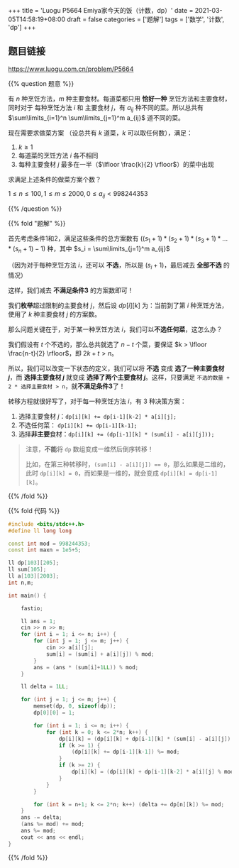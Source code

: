 +++
title = 'Luogu P5664 Emiya家今天的饭（计数，dp）'
date = 2021-03-05T14:58:19+08:00
draft = false
categories = ['题解']
tags = ['数学', '计数', 'dp']
+++

## 题目链接

https://www.luogu.com.cn/problem/P5664

{{% question 题意 %}}

有 $n$ 种烹饪方法，$m$ 种主要食材。每道菜都只用 **恰好一种** 烹饪方法和主要食材，同时对于 每种烹饪方法 $i$ 和 主要食材 $j$，有 $a_{ij}$ 种不同的菜。所以总共有 $\sum\limits_{i=1}^n \sum\limits_{j=1}^m a_{ij}$ 道不同的菜。

现在需要求做菜方案 （设总共有 $k$ 道菜，$k$ 可以取任何数），满足：

1. $k \geq 1$
2. 每道菜的烹饪方法 $i$ 各不相同
3. 每种主要食材 $j$ 最多在一半（$\lfloor \frac{k}{2} \rfloor$）的菜中出现

求满足上述条件的做菜方案个数？

$1 \leq n \leq 100, 1 \leq m \leq 2000, 0 \leq a_{ij} < 998244353$

{{% /question %}}

{{% fold "题解" %}}

首先考虑条件1和2，满足这些条件的总方案数有 $((s_1+1) * (s_2+1) * (s_3+1) * ... * (s_n+1) - 1)$ 种，其中 $s_i = \sum\limits_{j=1}^m a_{ij}$  

（因为对于每种烹饪方法 $i$，还可以 **不选**，所以是 $(s_i+1)$，最后减去 **全部不选** 的情况）

这样，我们减去 **不满足条件3** 的方案数即可！

我们**枚举**超过限制的主要食材 $j$，然后设 $dp[i][k]$ 为：当前到了第 $i$ 种烹饪方法，使用了 $k$ 种主要食材 $j$ 的方案数。

那么问题关键在于，对于某一种烹饪方法 $i$，我们可以**不选任何菜**，这怎么办？

我们假设有 $t$ 个不选的，那么总共就选了 $n-t$ 个菜，要保证 $k > \lfloor \frac{n-t}{2} \rfloor$，即 $2k + t > n$。

所以，我们可以改变一下状态的定义，我们可以将 **不选** 变成 **选了一种主要食材 $j$**，而 **选择主要食材 $j$** 就变成 **选择了两个主要食材 $j$**。这样，只要满足 `不选的数量 + 2 * 选择主要食材 > n`，就**不满足条件3**了！

转移方程就很好写了，对于每一种烹饪方法 $i$，有 $3$ 种决策方案：

1. 选择主要食材 $j$：`dp[i][k] += dp[i-1][k-2] * a[i][j];`
2. 不选任何菜： `dp[i][k] += dp[i-1][k-1];`
3. 选择**非主要**食材：`dp[i][k] += (dp[i-1][k] * (sum[i] - a[i][j]));`

> 注意，**不能**将 `dp` 数组变成一维然后倒序转移！
> 
> 比如，在第三种转移时，`(sum[i] - a[i][j]) == 0`，那么如果是二维的，此时 `dp[i][k] = 0`，而如果是一维的，就会变成 `dp[i][k] = dp[i-1][k]`。

{{% /fold %}}


{{% fold 代码 %}}

```cpp
#include <bits/stdc++.h>
#define ll long long

const int mod = 998244353;
const int maxn = 1e5+5;

ll dp[103][205];
ll sum[105];
ll a[103][2003];
int n,m; 

int main() {

    fastio;

    ll ans = 1;
    cin >> n >> m;
    for (int i = 1; i <= n; i++) {
        for (int j = 1; j <= m; j++) {
            cin >> a[i][j];
            sum[i] = (sum[i] + a[i][j]) % mod;
        }
        ans = (ans * (sum[i]+1LL)) % mod;
    }

    ll delta = 1LL;

    for (int j = 1; j <= m; j++) {
        memset(dp, 0, sizeof(dp));
        dp[0][0] = 1;

        for (int i = 1; i <= n; i++) {
            for (int k = 0; k <= 2*n; k++) {
                dp[i][k] = (dp[i][k] + dp[i-1][k] * (sum[i] - a[i][j]) % mod) % mod;
                if (k >= 1) {
                    (dp[i][k] += dp[i-1][k-1]) %= mod;
                }
                if (k >= 2) {
                    dp[i][k] = (dp[i][k] + dp[i-1][k-2] * a[i][j] % mod) % mod;
                }
            }
        }

        for (int k = n+1; k <= 2*n; k++) (delta += dp[n][k]) %= mod;
    }
    ans -= delta;
    (ans %= mod) += mod;
    ans %= mod;
    cout << ans << endl;
}
```
{{% /fold %}}